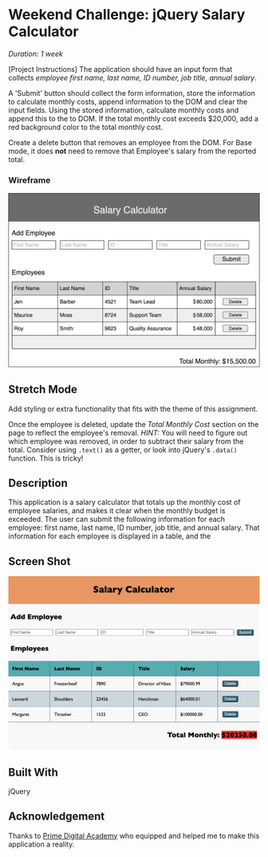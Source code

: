 # Weekend Challenge: jQuery Salary Calculator

_Duration: 1 week_

[Project Instructions]
The application should have an input form that collects _employee first name, last name, ID number, job title, annual salary_.

A 'Submit' button should collect the form information, store the information to calculate monthly costs, append information to the DOM and clear the input fields. Using the stored information, calculate monthly costs and append this to the to DOM. If the total monthly cost exceeds $20,000, add a red background color to the total monthly cost.

Create a delete button that removes an employee from the DOM. For Base mode, it does **not** need to remove that Employee's salary from the reported total.

### Wireframe

![Wireframe](salary-calc-wireframe.png)

## Stretch Mode

Add styling or extra functionality that fits with the theme of this assignment.

Once the employee is deleted, update the _Total Monthly Cost_ section on the page to reflect the employee's removal. _HINT:_ You will need to figure out which employee was removed, in order to subtract their salary from the total. Consider using `.text()` as a getter, or look into jQuery's `.data()` function. This is tricky! 

## Description

This application is a salary calculator that totals up the monthly cost of employee salaries, and makes it clear when the monthly budget is exceeded. The user can submit the following information for each employee: first name, last name, ID number, job title, and annual salary. That information for each employee is displayed in a table, and the 

## Screen Shot
![Wireframe](screen-shot.png)

## Built With

jQuery

## Acknowledgement

Thanks to [Prime Digital Academy](www.primeacademy.io) who equipped and helped me to make this application a reality.